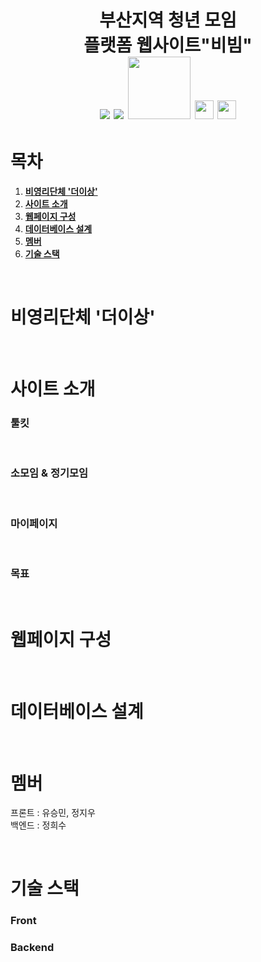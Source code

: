 <h1 align="center"> 
부산지역 청년 모임<br/>
플랫폼 웹사이트"비빔"<br/>
<img src="https://img.shields.io/badge/React-61DAFB?style=for-the-badge&logo=React&logoColor=black">
<img src="https://img.shields.io/badge/Spring Boot-6DB33F?style=for-the-badge&logo=Spring Boot&logoColor=yellow">
<img src="https://img.shields.io/badge/Python-blue?style=flat&logo=Python&logoColor=green" width="100">
<img src="https://img.shields.io/badge/Java-007396?style=flat&logo=OpenJDK&logoColor=white" height="30"/>
<img src="https://img.shields.io/badge/JavaScript-F7DF1E?style=flat-square&logo=JavaScript&logoColor=white" height="30"/><br>

</h1>

# 목차
1. [**비영리단체 '더이상'**](#1)
2. [**사이트 소개**](#2)
3. [**웹페이지 구성**](#3)
4. [**데이터베이스 설계**](#4)
5. [**멤버**](#5)
6. [**기술 스택**](#6)

<br>
<div id="1"></div>

# 비영리단체 '더이상'

<div id="2"></div>

<br>

# 사이트 소개

### 툴킷


<br>

### 소모임 & 정기모임


<br>

### 마이페이지 


<br>

### 목표


<br>

<div id="3"></div>

# 웹페이지 구성



<br>

<div id="4"></div>

# 데이터베이스 설계


<br>

<div id="4"></div>

<div id="5"></div>

# 멤버

프론트 : 유승민, 정지우 <br>
백엔드 : 정희수

<br>

<div id="6"></div>

# 기술 스택

### Front


### Backend



